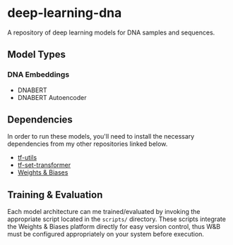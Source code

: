 # deep-learning-dna

A repository of deep learning models for DNA samples and sequences.

## Model Types

### DNA Embeddings

- DNABERT
- DNABERT Autoencoder

## Dependencies

In order to run these models, you'll need to install the necessary dependencies from my other repositories linked below.

- [tf-utils](https://github.com/DLii-Research/tf-utils)
- [tf-set-transformer](https://github.com/DLii-Research/tf-set-transformer)
- [Weights & Biases](https://wandb.ai)

## Training & Evaluation

Each model architecture can me trained/evaluated by invoking the appropriate script located in the `scripts/` directory. These scripts integrate the Weights & Biases platform directly for easy version control, thus W&B must be configured appropriately on your system before execution.
